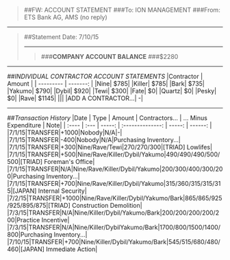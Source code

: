 > ##FW: ACCOUNT STATEMENT
> ###To: ION MANAGEMENT
> ###From: ETS Bank AG, AMS (no reply)

----------
>##Statement Date: 7/10/15
>***
>>###**COMPANY ACCOUNT BALANCE**
>>###$2280


***

##*INDIVIDUAL CONTRACTOR ACCOUNT STATEMENTS*
|Contractor | Amount |
| --------- | -------: | 
|Nine|    $785|
|Killer|    $785|
|Bark|    $735|
|Yakumo|    $790|
|Dybil|    $920|
|Tewi|    $300|
|Fate|    $0|
|Quartz|    $0|
|Pesky|    $0|
|Rave|    $1145|
|||
|ADD A CONTRACTOR...|    -|

***
##*Transaction History*
|Date 	| Type | Amount | Contractors... | ... Minus Expenditure | Note|
| :---- | :--- | -----: | :--------------: | -----: | ------: |
|7/1/15|TRANSFER|+1000|Nobody|N/A|-|
|7/1/15|TRANSFER|-400|Nobody|N/A|Purchasing Inventory...|
|7/1/15|TRANSFER|+300|Nine/Rave/Tewi|270/270/300|[TRIAD] Lowlifes|
|7/1/15|TRANSFER|+500|Nine/Rave/Killer/Dybil/Yakumo|490/490/490/500/500|[TRIAD] Foreman's Office|
|7/1/15|TRANSFER|N/A|Nine/Rave/Killer/Dybil/Yakumo|200/300/400/300/200|Purchasing Inventory...|
|7/1/15|TRANSFER|+700|Nine/Rave/Killer/Dybil/Yakumo|315/360/315/315/315|[JAPAN] Internal Security|
|7/2/15|TRANSFER|+1000|Nine/Rave/Killer/Dybil/Yakumo/Bark|865/865/925/925/895/875|[TRIAD] Construction Demolition|
|7/3/15|TRANSFER|N/A|Nine/Killer/Dybil/Yakumo/Bark|200/200/200/200/200|Practice Incentive|
|7/3/15|TRANSFER|N/A|Nine/Killer/DybilYakumo/Bark|1700/800/1500/1400/800|Purchasing Inventory...|
|7/10/15|TRANSFER|+700|Nine/Killer/Dybil/Yakumo/Bark|545/515/680/480/460|[JAPAN] Immediate Action|
